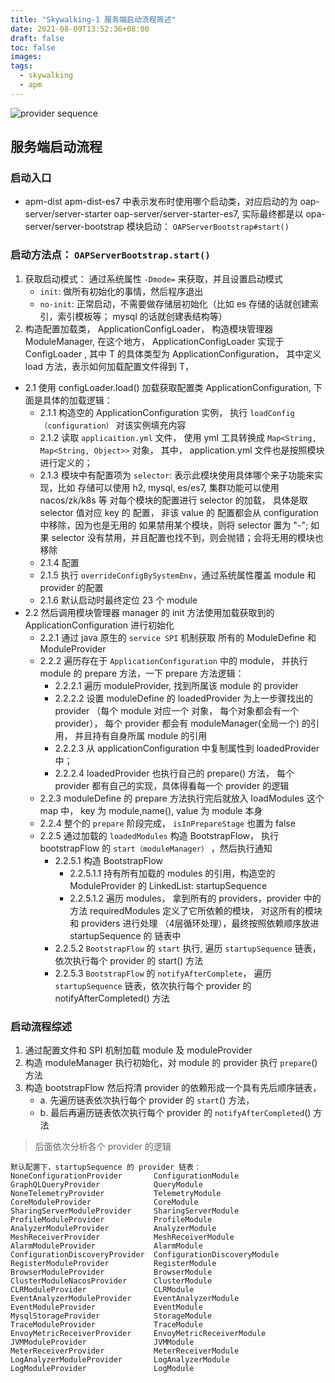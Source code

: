 ```yaml
---
title: "Skywalking-1 服务端启动流程简述"
date: 2021-08-09T13:52:36+08:00
draft: false
toc: false
images:
tags:
  - skywalking
  - apm
---
```


![provider sequence](../skywalking/skywalking-2.png)
## 服务端启动流程
### 启动入口
  * apm-dist apm-dist-es7 中表示发布时使用哪个启动类，对应启动的为 oap-server/server-starter  oap-server/server-starter-es7, 实际最终都是以 opa-server/server-bootstrap 模块启动： `OAPServerBootstrap#start()`
  
### 启动方法点： `OAPServerBootstrap.start()`
  1. 获取启动模式： 通过系统属性 `-Dmode=`   来获取，并且设置启动模式
      * `init`: 做所有初始化的事情，然后程序退出
	  * `no-init`: 正常启动，不需要做存储层初始化（比如 es 存储的话就创建索引，索引模板等； mysql 的话就创建表结构等）
  2. 构造配置加载类， ApplicationConfigLoader， 构造模块管理器 ModuleManager, 在这个地方， ApplicationConfigLoader 实现于 ConfigLoader<T> , 其中 T 的具体类型为 ApplicationConfiguration， 其中定义 load 方法，表示如何加载配置文件得到 T， 
  * 2.1 使用 configLoader.load() 加载获取配置类 ApplicationConfiguration, 下面是具体的加载逻辑：
	* 2.1.1 构造空的 ApplicationConfiguration 实例， 执行 `loadConfig（configuration）` 对该实例填充内容
	* 2.1.2 读取 `applicaition.yml` 文件， 使用 yml 工具转换成 `Map<String, Map<String, Object>>` 对象， 其中， application.yml 文件也是按照模块进行定义的；
	* 2.1.3 模块中有配置项为  `selector`: 表示此模块使用具体哪个来子功能来实现，比如 存储可以使用 h2, mysql, es/es7, 集群功能可以使用  nacos/zk/k8s 等
	        对每个模块的配置进行  selector 的加载， 具体是取 selector 值对应 key 的 配置， 非该 value 的 配置都会从 configuration 中移除，因为也是无用的
			如果禁用某个模块，则将 selector 置为 "-"; 如果 selector 没有禁用，并且配置也找不到，则会抛错；会将无用的模块也移除
    * 2.1.4 配置
	* 2.1.5 执行 `overrideConfigBySystemEnv`，通过系统属性覆盖 module 和 provider 的配置
	* 2.1.6 默认启动时最终定位 23 个 module
  * 2.2 然后调用模块管理器 manager 的 init 方法使用加载获取到的 ApplicationConfiguration 进行初始化
    * 2.2.1 通过 java 原生的 `service SPI` 机制获取 所有的 ModuleDefine 和 ModuleProvider
    * 2.2.2 遍历存在于 `ApplicationConfiguration` 中的 module， 并执行 module 的 prepare 方法，一下 prepare 方法逻辑：
      * 2.2.2.1 遍历 moduleProvider, 找到所属该 module 的 provider
      * 2.2.2.2 设置 moduleDefine 的 loadedProvider 为上一步骤找出的 provider （每个 module 对应一个 对象， 每个对象都会有一个 provider），
         每个 provider 都会有 moduleManager(全局一个) 的引用， 并且持有自身所属 module 的引用
      * 2.2.2.3 从 applicationConfiguration 中复制属性到 loadedProvider 中；
      * 2.2.2.4 loadedProvider 也执行自己的 prepare() 方法， 每个 provider 都有自己的实现，具体得看每一个 provider 的逻辑
    * 2.2.3 moduleDefine 的 prepare 方法执行完后就放入 loadModules 这个 map 中， key 为 module,name(), value 为 module 本身
    * 2.2.4 整个的 `prepare` 阶段完成， `isInPrepareStage` 也置为 false
    * 2.2.5 通过加载的 `loadedModules` 构造 BootstrapFlow， 执行 bootstrapFlow 的 `start（moduleManager）` ，然后执行通知
      * 2.2.5.1 构造 BootstrapFlow
        * 2.2.5.1.1 持有所有加载的 modules 的引用，构造空的 ModuleProvider 的 LinkedList: startupSequence
        * 2.2.5.1.2 遍历 modules， 拿到所有的 providers，provider 中的方法 requiredModules 定义了它所依赖的模块，
            对这所有的模块和 providers 进行处理 （4层循环处理），最终按照依赖顺序放进 startupSequence 的 链表中
      * 2.2.5.2 `BootstrapFlow` 的 `start` 执行, 遍历 `startupSequence` 链表，依次执行每个 provider 的 start() 方法
      * 2.2.5.3 `BootstrapFlow` 的 `notifyAfterComplete`， 遍历 `startupSequence` 链表，依次执行每个 provider 的 notifyAfterCompleted() 方法
          
### 启动流程综述
  1. 通过配置文件和 SPI 机制加载 module 及 moduleProvider
  2. 构造 moduleManager 执行初始化，对 module 的 provider 执行 `prepare`() 方法
  3. 构造 bootstrapFlow 然后捋清 provider 的依赖形成一个具有先后顺序链表，
      * a. 先遍历链表依次执行每个 provider 的 `start`() 方法， 
      * b. 最后再遍历链表依次执行每个 provider 的 `notifyAfterCompleted`() 方法

> 后面依次分析各个 provider 的逻辑
```
默认配置下，startupSequence 的 provider 链表：
NoneConfigurationProvider       ConfigurationModule
GraphQLQueryProvider            QueryModule
NoneTelemetryProvider           TelemetryModule
CoreModuleProvider              CoreModule
SharingServerModuleProvider     SharingServerModule
ProfileModuleProvider           ProfileModule
AnalyzerModuleProvider          AnalyzerModule
MeshReceiverProvider            MeshReceiverModule
AlarmModuleProvider             AlarmModule
ConfigurationDiscoveryProvider  ConfigurationDiscoveryModule
RegisterModuleProvider          RegisterModule
BrowserModuleProvider           BrowserModule
ClusterModuleNacosProvider      ClusterModule
CLRModuleProvider               CLRModule
EventAnalyzerModuleProvider     EventAnalyzerModule
EventModuleProvider             EventModule
MysqlStorageProvider            StorageModule
TraceModuleProvider             TraceModule
EnvoyMetricReceiverProvider     EnvoyMetricReceiverModule
JVMModuleProvider               JVMModule
MeterReceiverProvider           MeterReceiverModule
LogAnalyzerModuleProvider       LogAnalyzerModule
LogModuleProvider               LogModule
```